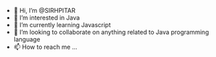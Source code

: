 - 👋 Hi, I’m @SIRHPITAR
- 👀 I’m interested in Java
- 🌱 I’m currently learning Javascript
- 💞️ I’m looking to collaborate on anything related to Java programming language
- 📫 How to reach me ...

<!---
SIRHPITAR/SIRHPITAR is a ✨ special ✨ repository because its `README.md` (this file) appears on your GitHub profile.
You can click the Preview link to take a look at your changes.
--->
